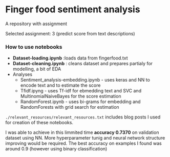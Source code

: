 # Finger food sentiment analysis

A repository with assignment

Selected assignment: 3 (predict score from text descriptions)

### How to use notebooks

- **Dataset-loading.ipynb** :loads data from fingerfood.txt
- **Dataset-cleaning.ipynb** : cleans dataset and prepares partialy for modelling, a bit of EDA
- Analyses
  - Sentiment_analysis-embedding.ipynb - uses keras and NN to encode text and to estimate the score
  - Tfidf.ipyng - uses Tf-idf for ebmedding text and SVC and MultinomialNaiveBayes for the score estimation
  - RandomForest.ipynb - uses bi-grams for embedding and RandomForests with grid search for estimation
  
`./relevant_resources/relevant_resources.txt` includes blog posts I used for creation of these notebooks.

I was able to achieve in this limmited time **accuracy 0.7370** on validation dataset using NN. More hyperparameter tunig and neural network structure improving would be required. The best accuracy on examples I found was around 0.9 (however using binary classification)
